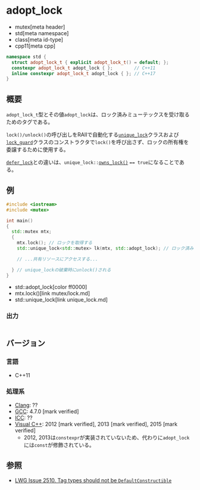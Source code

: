 # adopt_lock
* mutex[meta header]
* std[meta namespace]
* class[meta id-type]
* cpp11[meta cpp]

```cpp
namespace std {
  struct adopt_lock_t { explicit adopt_lock_t() = default; };
  constexpr adopt_lock_t adopt_lock { };        // C++11
  inline constexpr adopt_lock_t adopt_lock { }; // C++17
}
```

## 概要
`adopt_lock_t`型とその値`adopt_lock`は、ロック済みミューテックスを受け取るためのタグである。

`lock()/unlock()`の呼び出しをRAIIで自動化する[`unique_lock`](unique_lock.md)クラスおよび[`lock_guard`](lock_guard.md)クラスのコンストラクタで`lock()`を呼び出さず、ロックの所有権を委譲するために使用する。

[`defer_lock`](defer_lock.md)との違いは、`unique_lock::`[`owns_lock()`](unique_lock/owns_lock.md) `== true`になることである。


## 例
```cpp example
#include <iostream>
#include <mutex>

int main()
{
  std::mutex mtx;
  {
    mtx.lock(); // ロックを取得する
    std::unique_lock<std::mutex> lk(mtx, std::adopt_lock); // ロック済みミューテックスの管理を委譲する

    // ...共有リソースにアクセスする...

  } // unique_lockの破棄時にunlock()される
}
```
* std::adopt_lock[color ff0000]
* mtx.lock()[link mutex/lock.md]
* std::unique_lock[link unique_lock.md]

### 出力
```
```

## バージョン
### 言語
- C++11

### 処理系
- [Clang](/implementation.md#clang): ??
- [GCC](/implementation.md#gcc): 4.7.0 [mark verified]
- [ICC](/implementation.md#icc): ??
- [Visual C++](/implementation.md#visual_cpp): 2012 [mark verified], 2013 [mark verified], 2015 [mark verified]
    - 2012, 2013は`constexpr`が実装されていないため、代わりに`adopt_lock`には`const`が修飾されている。


## 参照
- [LWG Issue 2510. Tag types should not be `DefaultConstructible`](https://cplusplus.github.io/LWG/issue2510)
